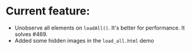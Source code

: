 # Current feature:

- Unobserve all elements on `loadAll()`. It's better for performance. It solves #469.
- Added some hidden images in the `load_all.html` demo